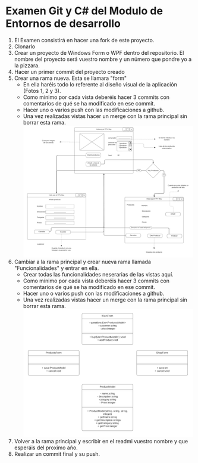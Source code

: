 # Examen Git y C# del Modulo de Entornos de desarrollo

1. El Examen consistirá en hacer una fork de este proyecto.
2. Clonarlo
3. Crear un proyecto de Windows Form o WPF dentro del repositorio. El nombre del proyecto será vuestro nombre y un número que pondre yo a la pizzara.
4. Hacer un primer commit del proyecto creado
5. Crear una rama nueva. Esta se llamara "form" 
   - En ella haréis todo lo referente al diseño visual de la aplicación (Fotos 1, 2 y 3).
   - Como mínimo por cada vista deberéis hacer 3 commits con comentarios de qué se ha modificado en ese commit.
   - Hacer uno o varios push con las modificaciones a github.
   - Una vez realizadas vistas hacer un merge con la rama principal sin borrar esta rama.
![views](https://github.com/Cucala/examen-31052022-1dawSemiMati/blob/main/images/views.png)
6. Cambiar a la rama principal y crear nueva rama llamada "Funcionalidades" y entrar en ella.
   - Crear todas las funcionalidades neserarias de las vistas aquí.
   - Como mínimo por cada vista deberéis hacer 3 commits con comentarios de qué se ha modificado en ese commit.
   - Hacer uno o varios push con las modificaciones a github.
   - Una vez realizadas vistas hacer un merge con la rama principal sin borrar esta rama.
![uml](https://github.com/Cucala/examen-31052022-1dawSemiMati/blob/main/images/uml.png)
7. Volver a la rama principal y escribir en el readmi vuestro nombre y que esperáis del proximo año.
8. Realizar un commit final y su push.
